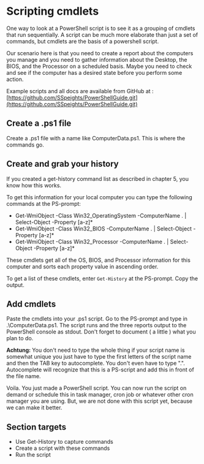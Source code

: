 # Scripting cmdlets

One way to look at a PowerShell script is to see it as a grouping of cmdlets that run sequentially. A script can be much more elaborate than just a set of commands, but cmdlets are the basis of a powershell script.

Our scenario here is that you need to create a report about the computers you manage and you need to gather information about the Desktop, the BIOS, and the Processor on a scheduled basis. Maybe you need to check and see if the computer has a desired state before you perform some action.

Example scripts and all docs are available from GitHub at : [https://github.com/SSpeights/PowerShellGuide.git](https://github.com/SSpeights/PowerShellGuide.git)

## Create a .ps1 file

Create a .ps1 file with a name like ComputerData.ps1. This is where the commands go.

## Create and grab your history

If you created a get-history command list as described in chapter 5, you know how this works.

To get this information for your local computer you can type the following commands at the PS-prompt:

* Get-WmiObject -Class Win32\_OperatingSystem -ComputerName . \| Select-Object -Property \[a-z\]\*
* Get-WmiObject -Class Win32\_BIOS -ComputerName . \| Select-Object -Property \[a-z\]\*
* Get-WmiObject -Class Win32\_Processor -ComputerName . \| Select-Object -Property \[a-z\]\*

These cmdlets get all of the OS, BIOS, and Processor information for this computer and sorts each property value in ascending order.

To get a list of these cmdlets, enter `Get-History` at the PS-prompt. Copy the output.

## Add cmdlets

Paste the cmdlets into your .ps1 script. Go to the PS-prompt and type in .\ComputerData.ps1. The script runs and the three reports output to the PowerShell console as stdout. Don't forget to document \( a little \) what you plan to do.

**Achtung:** You don't need to type the whole thing if your script name is somewhat unique you just have to type the first letters of the script name and then the TAB key to autocomplete. You don't even have to type ".\". Autocomplete will recognize that this is a PS-script and add this in front of the file name.

Voila. You just made a PowerShell script. You can now run the script on demand or schedule this in task manager, cron job or whatever other cron manager you are using. But, we are not done with this script yet, because we can make it better.

## Section targets

* Use Get-History to capture commands
* Create a script with these commands
* Run the script



